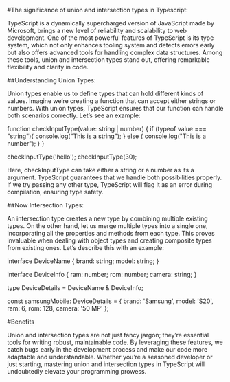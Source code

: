 #The significance of union and intersection types in Typescript:

TypeScript is a dynamically supercharged version of JavaScript made by Microsoft, brings a new level of reliability and scalability to web development. One of the most powerful features of TypeScript is its type system, which not only enhances tooling system and detects errors early but also offers advanced tools for handling complex data structures. Among these tools, union and intersection types stand out, offering remarkable flexibility and clarity in code.

##Understanding Union Types:

Union types enable us to define types that can hold different kinds of values. Imagine we’re creating a function that can accept either strings or numbers. With union types, TypeScript ensures that our function can handle both scenarios correctly. Let’s see an example:

function checkInputType(value: string | number) {
    if (typeof value === "string"){
        console.log("This is a string");
    }
    else {
        console.log("This is a number");
    }
}

checkInputType('hello');
checkInputType(30);     

Here, checkInputType can take either a string or a number as its a argument. TypeScript guarantees that we handle both possibilities properly. If we try passing any other type, TypeScript will flag it as an error during compilation, ensuring type safety.

##Now Intersection Types:

An intersection type creates a new type by combining multiple existing types. On the other hand, let us merge multiple types into a single one, incorporating all the properties and methods from each type. This proves invaluable when dealing with object types and creating composite types from existing ones. Let’s describe this with an example:

interface DeviceName {
  brand: string;
  model: string;
}

interface DeviceInfo {
  ram: number;
  rom: number;
  camera: string;
}

type DeviceDetails = DeviceName & DeviceInfo;

const samsungMobile: DeviceDetails = {
  brand: 'Samsung',
  model: 'S20',
  ram: 6,
  rom: 128,
  camera: '50 MP'
};

#Benefits

Union and intersection types are not just fancy jargon; they’re essential tools for writing robust, maintainable code. By leveraging these features, we catch bugs early in the development process and make our code more adaptable and understandable. Whether you’re a seasoned developer or just starting, mastering union and intersection types in TypeScript will undoubtedly elevate your programming prowess.